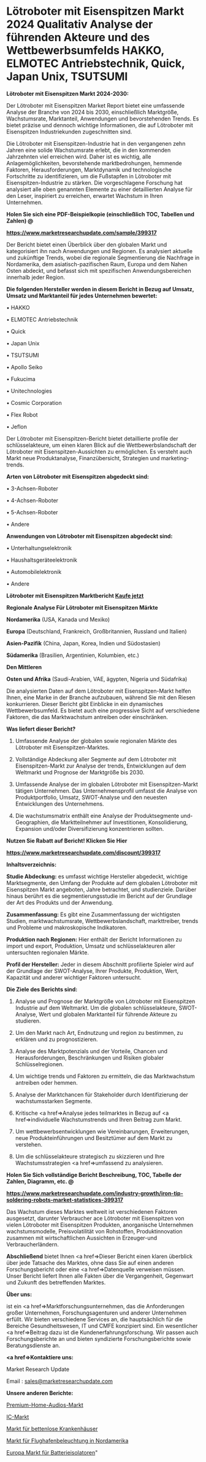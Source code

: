# Lötroboter mit Eisenspitzen Markt 2024 Qualitativ Analyse der führenden Akteure und des Wettbewerbsumfelds HAKKO, ELMOTEC Antriebstechnik, Quick, Japan Unix, TSUTSUMI

<strong>Lötroboter mit Eisenspitzen Markt 2024-2030:</strong>

Der Lötroboter mit Eisenspitzen Market Report bietet eine umfassende Analyse der Branche von 2024 bis 2030, einschließlich Marktgröße, Wachstumsrate, Marktanteil, Anwendungen und bevorstehenden Trends. Es bietet präzise und dennoch wichtige Informationen, die auf Lötroboter mit Eisenspitzen Industriekunden zugeschnitten sind.

Die Lötroboter mit Eisenspitzen-Industrie hat in den vergangenen zehn Jahren eine solide Wachstumsrate erlebt, die in den kommenden Jahrzehnten viel erreichen wird. Daher ist es wichtig, alle Anlagemöglichkeiten, bevorstehende marktbedrohungen, hemmende Faktoren, Herausforderungen, Marktdynamik und technologische Fortschritte zu identifizieren, um die Fußstapfen in Lötroboter mit Eisenspitzen-Industrie zu stärken. Die vorgeschlagene Forschung hat analysiert alle oben genannten Elemente zu einer detaillierten Analyse für den Leser, inspiriert zu erreichen, erwartet Wachstum in Ihren Unternehmen.



<strong>Holen Sie sich eine PDF-Beispielkopie (einschließlich TOC, Tabellen und Zahlen) @
</strong>

<strong><a href=https://www.marketresearchupdate.com/sample/399317>

<strong>https://www.marketresearchupdate.com/sample/399317</u></font></a></strong></strong>

Der Bericht bietet einen Überblick über den globalen Markt und kategorisiert ihn nach Anwendungen und Regionen. Es analysiert aktuelle und zukünftige Trends, wobei die regionale Segmentierung die Nachfrage in Nordamerika, dem asiatisch-pazifischen Raum, Europa und dem Nahen Osten abdeckt, und befasst sich mit spezifischen Anwendungsbereichen innerhalb jeder Region.



<strong>Die folgenden Hersteller werden in diesem Bericht in Bezug auf Umsatz, Umsatz und Marktanteil für jedes Unternehmen bewertet:</strong>

• HAKKO

• ELMOTEC Antriebstechnik

• Quick

• Japan Unix

• TSUTSUMI

• Apollo Seiko

• Fukucima

• Unitechnologies

• Cosmic Corporation

• Flex Robot

• Jeflon

Der Lötroboter mit Eisenspitzen-Bericht bietet detaillierte profile der schlüsselakteure, um einen klaren Blick auf die Wettbewerbslandschaft der Lötroboter mit Eisenspitzen-Aussichten zu ermöglichen. Es versteht auch Markt neue Produktanalyse, Finanzübersicht, Strategien und marketing-trends.



<strong>Arten von Lötroboter mit Eisenspitzen abgedeckt sind:</strong>

• 3-Achsen-Roboter

• 4-Achsen-Roboter

• 5-Achsen-Roboter

• Andere



<strong>Anwendungen von Lötroboter mit Eisenspitzen abgedeckt sind:</strong>

• Unterhaltungselektronik

• Haushaltsgeräteelektronik

• Automobilelektronik

• Andere



<strong>Lötroboter mit Eisenspitzen Marktbericht <a href=https://www.marketresearchupdate.com/buynow/399317>Kaufe jetzt</a></strong>



<strong>Regionale Analyse Für Lötroboter mit Eisenspitzen Märkte</strong>



<strong>Nordamerika</strong> (USA, Kanada und Mexiko)



<strong>Europa</strong> (Deutschland, Frankreich, Großbritannien, Russland und Italien)



<strong>Asien-Pazifik</strong> (China, Japan, Korea, Indien und Südostasien)



<strong>Südamerika</strong> (Brasilien, Argentinien, Kolumbien, etc.)



<strong>Den Mittleren</strong> 

<strong>Osten und Afrika</strong> (Saudi-Arabien, VAE, ägypten, Nigeria und Südafrika)

Die analysierten Daten auf dem Lötroboter mit Eisenspitzen-Markt helfen Ihnen, eine Marke in der Branche aufzubauen, während Sie mit den Riesen konkurrieren. Dieser Bericht gibt Einblicke in ein dynamisches Wettbewerbsumfeld. Es bietet auch eine progressive Sicht auf verschiedene Faktoren, die das Marktwachstum antreiben oder einschränken.



<strong>Was liefert dieser Bericht?</strong>

1. Umfassende Analyse der globalen sowie regionalen Märkte des Lötroboter mit Eisenspitzen-Marktes.

2. Vollständige Abdeckung aller Segmente auf dem Lötroboter mit Eisenspitzen-Markt zur Analyse der trends, Entwicklungen auf dem Weltmarkt und Prognose der Marktgröße bis 2030.

3. Umfassende Analyse der im globalen Lötroboter mit Eisenspitzen-Markt tätigen Unternehmen. Das Unternehmensprofil umfasst die Analyse von Produktportfolio, Umsatz, SWOT-Analyse und den neuesten Entwicklungen des Unternehmens.

4. Die wachstumsmatrix enthält eine Analyse der Produktsegmente und-Geographien, die Marktteilnehmer auf Investitionen, Konsolidierung, Expansion und/oder Diversifizierung konzentrieren sollten.



<strong>Nutzen Sie Rabatt auf Bericht! Klicken Sie Hier
</strong>

<strong><a href=https://www.marketresearchupdate.com/discount/399317>https://www.marketresearchupdate.com/discount/399317</b></u></font></strong></a>



<strong>Inhaltsverzeichnis:</strong>



<strong>Studie Abdeckung:</strong> es umfasst wichtige Hersteller abgedeckt, wichtige Marktsegmente, den Umfang der Produkte auf dem globalen Lötroboter mit Eisenspitzen Markt angeboten, Jahre betrachtet, und studienziele. Darüber hinaus berührt es die segmentierungsstudie im Bericht auf der Grundlage der Art des Produkts und der Anwendung.



<strong>Zusammenfassung:</strong> Es gibt eine Zusammenfassung der wichtigsten Studien, marktwachstumsrate, Wettbewerbslandschaft, markttreiber, trends und Probleme und makroskopische Indikatoren.



<strong>Produktion nach Regionen:</strong> Hier enthält der Bericht Informationen zu import und export, Produktion, Umsatz und schlüsselakteuren aller untersuchten regionalen Märkte.



<strong>Profil der Hersteller:</strong> Jeder in diesem Abschnitt profilierte Spieler wird auf der Grundlage der SWOT-Analyse, Ihrer Produkte, Produktion, Wert, Kapazität und anderer wichtiger Faktoren untersucht.



<strong>Die Ziele des Berichts sind:</strong>

1) Analyse und Prognose der Marktgröße von Lötroboter mit Eisenspitzen Industrie auf dem Weltmarkt.
Um die globalen schlüsselakteure, SWOT-Analyse, Wert und globalen Marktanteil für führende Akteure zu studieren.

2) Um den Markt nach Art, Endnutzung und region zu bestimmen, zu erklären und zu prognostizieren.

3) Analyse des Marktpotenzials und der Vorteile, Chancen und Herausforderungen, Beschränkungen und Risiken globaler Schlüsselregionen.

4) Um wichtige trends und Faktoren zu ermitteln, die das Marktwachstum antreiben oder hemmen.

5) Analyse der Marktchancen für Stakeholder durch Identifizierung der wachstumsstarken Segmente.

6) Kritische <a href=>Analyse</a> jedes teilmarktes in Bezug auf <a href=>individuelle</a> Wachstumstrends und Ihren Beitrag zum Markt.

7) Um wettbewerbsentwicklungen wie Vereinbarungen, Erweiterungen, neue Produkteinführungen und Besitztümer auf dem Markt zu verstehen.

8) Um die schlüsselakteure strategisch zu skizzieren und Ihre Wachstumsstrategien <a href=>umfassend</a> zu analysieren.



<strong>Holen Sie Sich vollständige Bericht Beschreibung, TOC, Tabelle der Zahlen, Diagramm, etc. @ </strong>

<strong><a href=https://www.marketresearchupdate.com/industry-growth/iron-tip-soldering-robots-market-statistices-399317>https://www.marketresearchupdate.com/industry-growth/iron-tip-soldering-robots-market-statistices-399317</a></font></strong>

Das Wachstum dieses Marktes weltweit ist verschiedenen Faktoren ausgesetzt, darunter Verbraucher ace Lötroboter mit Eisenspitzen von vielen Lötroboter mit Eisenspitzen Produkten, anorganische Unternehmen wachstumsmodelle, Preisvolatilität von Rohstoffen, Produktinnovation zusammen mit wirtschaftlichen Aussichten in Erzeuger-und Verbraucherländern.



<strong>Abschließend</strong> bietet Ihnen <a href=>Dieser</a> Bericht einen klaren überblick über jede Tatsache des Marktes, ohne dass Sie auf einen anderen Forschungsbericht oder eine <a href=>Datenquelle</a> verweisen müssen. Unser Bericht liefert Ihnen alle Fakten über die Vergangenheit, Gegenwart und Zukunft des betreffenden Marktes.



<strong>Über uns:</strong>

 ist ein <a href=>Marktfors</a>chungsunternehmen, das die Anforderungen großer Unternehmen, Forschungsagenturen und anderer Unternehmen erfüllt. Wir bieten verschiedene Services an, die hauptsächlich für die Bereiche Gesundheitswesen, IT und CMFE konzipiert sind. Ein wesentlicher <a href=>Beitrag</a> dazu ist die Kundenerfahrungsforschung. Wir passen auch Forschungsberichte an und bieten syndizierte Forschungsberichte sowie Beratungsdienste an.



<strong><a href=>Kontaktiere uns:</a></strong>

Market Research Update

Email : sales@marketresearchupdate.com



<strong>Unsere anderen Berichte:</strong>

<a href=https://www.linkedin.com/pulse/premium-home-audios-market-size-share-trend>Premium-Home-Audios-Markt</a>

<a href=https://www.linkedin.com/pulse/ic-market-research-report-reveals-explosive>IC-Markt</a>

<a href=https://www.linkedin.com/pulse/bedless-hospitals-market-size-industry-growth>Markt für bettenlose Krankenhäuser</a>

<a href=https://www.linkedin.com/pulse/north-america-airport-lighting-market-2023-current>Markt für Flughafenbeleuchtung in Nordamerika</a>

<a href=https://www.linkedin.com/pulse/europe-battery-isolatorsmarket-see-massive-growth-2030>Europa Markt für Batterieisolatoren</a>"
